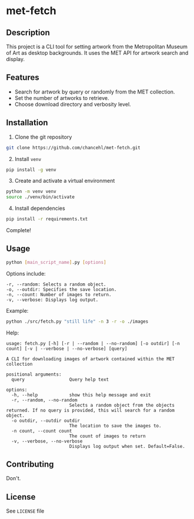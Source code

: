 # met-fetch

## Description

This project is a CLI tool for setting artwork from the Metropolitan Museum of Art as desktop backgrounds. It uses the MET API for artwork search and display.

## Features

- Search for artwork by query or randomly from the MET collection.
- Set the number of artworks to retrieve.
- Choose download directory and verbosity level.

## Installation

1. Clone the git repository

```bash
git clone https://github.com/chancehl/met-fetch.git
```

2. Install `venv`

```bash
pip install -g venv
```

3. Create and activate a virtual environment

```bash
python -m venv venv
source ./venv/bin/activate
```

4. Install dependencies

```bash
pip install -r requirements.txt
```

Complete!

## Usage

```bash
python [main_script_name].py [options]

```

Options include:

```
-r, --random: Selects a random object.
-o, --outdir: Specifies the save location.
-n, --count: Number of images to return.
-v, --verbose: Displays log output.
```

Example:

```bash
python ./src/fetch.py "still life" -n 3 -r -o ./images
```

Help:

```
usage: fetch.py [-h] [-r | --random | --no-random] [-o outdir] [-n count] [-v | --verbose | --no-verbose] [query]

A CLI for downloading images of artwork contained within the MET collection

positional arguments:
  query                 Query help text

options:
  -h, --help            show this help message and exit
  -r, --random, --no-random
                        Selects a random object from the objects returned. If no query is provided, this will search for a random object.
  -o outdir, --outdir outdir
                        The location to save the images to.
  -n count, --count count
                        The count of images to return
  -v, --verbose, --no-verbose
                        Displays log output when set. Default=False.
```

## Contributing

Don't.

## License

See `LICENSE` file
